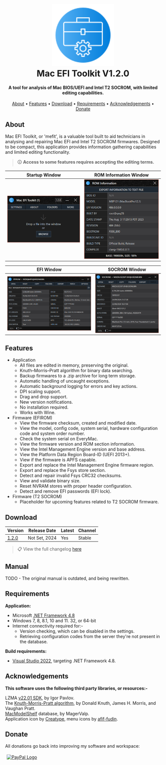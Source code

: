 <h1 align="center">
<img width="200" src="stream/images/application/img128px.png" alt="SMCFT Logo">
<br>
Mac EFI Toolkit V1.2.0
</h1>

<h4 align="center">A tool for analysis of Mac BIOS/UEFI and Intel T2 SOCROM, with limited editing capabilities.</h4>
<p align="center">
  <a href="#about">About</a> •
  <a href="#features">Features</a> •
  <a href="#download">Download</a> •
  <a href="#requirements">Requirements</a> •
  <a href="#acknowledgements">Acknowledgements</a> •
  <a href="#donate">Donate</a>
</p>

## About

Mac EFI Toolkit, or 'mefit', is a valuable tool built to aid technicians in analysing and repairing Mac EFI and Intel T2 SOCROM firmwares. Designed to be compact, this application provides information gathering capabilities and limited editing functionality.

>🛈 **Access to some features requires accepting the editing terms.**

| Startup Window                                   | ROM Information Window |
| ------------------------------------------------ |--------------|
| ![window](stream/images/application/startup.png) | ![window](stream/images/application/rominfo.png) | |

| EFI Window                                       | SOCROM Window |
| ------------------------------------------------ |-----------------------
| ![window](stream/images/application/efi.png)     | ![window](stream/images/application/socrom.png) |

## Features

- Application
  - All files are edited in memory, preserving the original.
  - Knuth–Morris–Pratt algorithm for binary data searching.
  - Backup firmwares to a .zip archive for long term storage.
  - Automatic handling of uncaught exceptions.
  - Automatic background logging for errors and key actions.
  - DPI scaling support.
  - Drag and drop support.
  - New version notifications.
  - No installation required.
  - Works with Wine.
- Firmware (EFIROM)
  - View the firmware checksum, created and modified date.
  - View the model, config code, system serial, hardware configuration code and system order number.
  - Check the system serial on EveryMac.
  - View the firmware version and ROM section information.
  - View the Intel Management Engine version and base address.
  - View the Platform Data Region Board-ID (UEFI 2013+).
  - View if the firmware is APFS capable.
  - Export and replace the Intel Management Engine firmware region.
  - Export and replace the Fsys store section.
  - Detect and repair invalid Fsys CRC32 checksums.
  - View and validate binary size.
  - Reset NVRAM stores with proper header configuration.
  - Detect and remove EFI passwords (EFI lock).
- Firmware (T2 SOCROM)
  - Placeholder for upcoming features related to T2 SOCROM firmware.
## Download

| Version| Release Date| Latest | Channel |
|--------|-------------|--------|---------|
|[1.2.0](https://github.com/MuertoGB/MacEfiToolkit/releases/latest)| Not Set, 2024 | Yes | Stable |

> 📋 View the full changelog [here](CHANGELOG.md)

## Manual

TODO - The original manual is outdated, and being rewritten.

## Requirements

**Application:**
- Microsoft [.NET Framework 4.8](https://dotnet.microsoft.com/en-us/download/dotnet-framework/net48)
- Windows 7, 8, 8.1, 10 and 11. 32, or 64-bit
- Internet connectivity required for:-
  - Version checking, which can be disabled in the settings.
  - Retrieving configuration codes from the server they're not present in the database.

**Build requirements:**
- [Visual Studio 2022](https://visualstudio.microsoft.com/vs/), targeting .NET Framework 4.8.

## Acknowledgements

**This software uses the following third party libraries, or resources:-**

LZMA [v22.01 SDK](https://www.7-zip.org/sdk.html), by Igor Pavlov.\
The [Knuth-Morris-Pratt algorithm](https://en.wikipedia.org/wiki/Knuth%E2%80%93Morris%E2%80%93Pratt_algorithm), by Donald Knuth, James H. Morris, and  Vaughan Pratt.\
[MacModelShelf](https://github.com/MagerValp/MacModelShelf) database, by MagerValp.\
Application icon by [Creatype](https://www.flaticon.com/free-icon/toolkit_6457096?term=toolkit&page=1&position=38&origin=search&related_id=6457096), menu icons by [afif-fudin](https://www.flaticon.com/authors/afif-fudin).

## Donate

All donations go back into improving my software and workspace:

<a href="https://www.paypal.com/donate/?hosted_button_id=Z88F3UEZB47SQ"><img width="160" src="https://www.paypalobjects.com/webstatic/mktg/Logo/pp-logo-200px.png" alt="PayPal Logo" vspace="5" hspace="5"></a>
